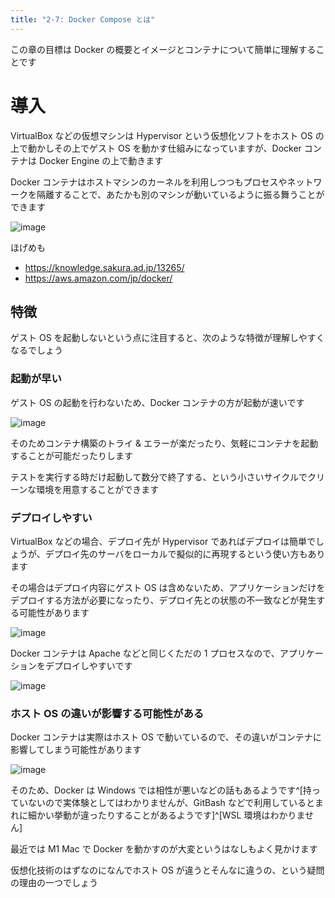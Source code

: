 ```yaml
---
title: "2-7: Docker Compose とは"
---
```

この章の目標は Docker の概要とイメージとコンテナについて簡単に理解することです

# 導入
VirtualBox などの仮想マシンは Hypervisor という仮想化ソフトをホスト OS の上で動かしその上でゲスト OS を動かす仕組みになっていますが、Docker コンテナは Docker Engine の上で動きます

Docker コンテナはホストマシンのカーネルを利用しつつもプロセスやネットワークを隔離することで、あたかも別のマシンが動いているように振る舞うことができます

![image](/images/slide/slide.001.jpeg)

ほげめも
- https://knowledge.sakura.ad.jp/13265/
- https://aws.amazon.com/jp/docker/

## 特徴
ゲスト OS を起動しないという点に注目すると、次のような特徴が理解しやすくなるでしょう

### 起動が早い
ゲスト OS の起動を行わないため、Docker コンテナの方が起動が速いです

![image](/images/slide/slide.002.jpeg)

そのためコンテナ構築のトライ & エラーが楽だったり、気軽にコンテナを起動することが可能だったりします

テストを実行する時だけ起動して数分で終了する、という小さいサイクルでクリーンな環境を用意することができます

### デプロイしやすい
VirtualBox などの場合、デプロイ先が Hypervisor であればデプロイは簡単でしょうが、デプロイ先のサーバをローカルで擬似的に再現するという使い方もあります

その場合はデプロイ内容にゲスト OS は含めないため、アプリケーションだけをデプロイする方法が必要になったり、デプロイ先との状態の不一致などが発生する可能性があります

![image](/images/slide/slide.003.jpeg)

Docker コンテナは Apache などと同じくただの 1 プロセスなので、アプリケーションをデプロイしやすいです

![image](/images/slide/slide.004.jpeg)

### ホスト OS の違いが影響する可能性がある
Docker コンテナは実際はホスト OS で動いているので、その違いがコンテナに影響してしまう可能性があります

![image](/images/slide/slide.005.jpeg)

そのため、Docker は Windows では相性が悪いなどの話もあるようです^[持っていないので実体験としてはわかりませんが、GitBash などで利用しているとまれに細かい挙動が違ったりすることがあるようです]^[WSL 環境はわかりません]

最近では M1 Mac で Docker を動かすのが大変というはなしもよく見かけます

仮想化技術のはずなのになんでホスト OS が違うとそんなに違うの、という疑問の理由の一つでしょう

